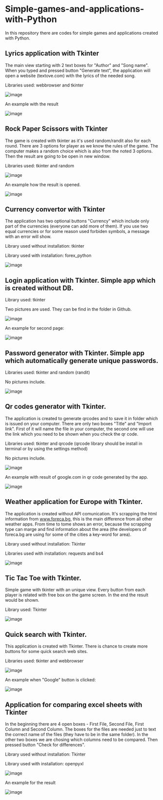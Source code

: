 # Simple-games-and-applications-with-Python
In this repository there are codes for simple games and applications created with Python.

## Lyrics application with Tkinter

The main view starting with 2 text boxes for "Author" and "Song name". When you typed and pressed button "Generate text", the application will open a website (textove.com) with the lyrics of the needed song.

Libraries used: webbrowser and tkinter

![image](https://github.com/AlexanderBedrosyan/Simple-games-and-applications-with-Python/assets/126572116/89b7bbcb-96d5-4c2f-b8e4-f64521496673)

An example with the result

![image](https://github.com/AlexanderBedrosyan/Simple-games-and-applications-with-Python/assets/126572116/3dda9013-a345-4d1f-90c7-fc1676401956)


## Rock Paper Scissors with Tkinter

The game is created with tkinter as it's used random/randit also for each round. There are 3 options for player as we know the rules of the game. The computer makes a random choice which is also from the noted 3 options. Then the result are going to be open in new window.

Libraries used: tkinter and random

![image](https://github.com/AlexanderBedrosyan/Simple-games-and-applications-with-Python/assets/126572116/a431d712-56e5-4e36-9956-98e7edef3931)

An example how the result is opened.

![image](https://github.com/AlexanderBedrosyan/Simple-games-and-applications-with-Python/assets/126572116/25e8f8d4-2df7-47c9-ab8b-5119f98c86dc)

## Currency convertor with Tkinter

The application has two optional buttons "Currency" which include only part of the currencies (everyone can add more of them). If you use two equal currencies or for some reason used forbiden symbols, a message with an error will show.

Library used without installation: tkinter

Library used with installation: forex_python

![image](https://github.com/AlexanderBedrosyan/Simple-games-and-applications-with-Python/assets/126572116/360ac61f-ba1b-4da2-b0bb-2d116f333841)


## Login application with Tkinter. Simple app which is created without DB.

Library used: tkinter

Two pictures are used. They can be find in the folder in Github.

![image](https://github.com/AlexanderBedrosyan/Simple-games-and-applications-with-Python/assets/126572116/8168f1f5-dc9f-4871-a893-77ac4115462f)

An example for second page:

![image](https://github.com/AlexanderBedrosyan/Simple-games-and-applications-with-Python/assets/126572116/606e1875-3ef0-4c9a-87f9-97d5f240d6f0)


## Password generator with Tkinter. Simple app which automatically generate unique passwords.
 
Libraries used: tkinter and random (randit)

No pictures include.

![image](https://github.com/AlexanderBedrosyan/Simple-games-and-applications-with-Python/assets/126572116/3e92308c-11da-4091-924f-f91585ebcc77)

## Qr codes generator with Tkinter.

The application is created to generate qrcodes and to save it in folder which is issued on your computer. There are only two boxes "Title" and "Import link". First of it will name the file in your computer, the second one will use the link which you need to be shown when you check the qr code.

Libraries used: tkinter and qrcode (qrcode library should be install in terminal or by using the settings method)

No pictures include.

![image](https://github.com/AlexanderBedrosyan/Simple-games-and-applications-with-Python/assets/126572116/92dff229-d65c-4ef1-8bd0-168c71db37fa)

An example with result of google.com in qr code generated by the app.

![image](https://github.com/AlexanderBedrosyan/Simple-games-and-applications-with-Python/assets/126572116/fce32a3f-cc55-480b-8cb0-97b72244a2dd)

## Weather application for Europe with Tkinter.

The application is created without API comunication. It's scrapping the html information from www.foreca.bg, this is the main difference from all other weather apps. From time to tome shows an error, because the scrapping type can marge and find information about the area (the developers of foreca.bg are using for some of the cities a key-word for area).

Library used without installation: Tkinter

Libraries used with installation: requests and bs4 

![image](https://github.com/AlexanderBedrosyan/Simple-games-and-applications-with-Python/assets/126572116/9b6296d8-430e-44b3-8903-8b55ed6e137c)

## Tic Tac Toe with Tkinter.

Simple game with tkinter with an unique view. Every button from each player is related with free box on the game screen. In the end the result would be shown.

Library used: Tkinter

![image](https://github.com/AlexanderBedrosyan/Simple-games-and-applications-with-Python/assets/126572116/75f7ee37-e6fe-4fbf-80ab-a0bb741077b4)

## Quick search with Tkinter.

This application is created with Tkinter. There is chance to create more buttons for some quick search web sites. 

Libraries used: tkinter and webbrowser

![image](https://github.com/AlexanderBedrosyan/Simple-games-and-applications-with-Python/assets/126572116/a50e929d-65d8-4f1b-962b-3896756afa53)

An example when "Google" button is clicked:

![image](https://github.com/AlexanderBedrosyan/Simple-games-and-applications-with-Python/assets/126572116/4ac9ccfd-cb4b-4a1b-8532-fd3483dd3014)

## Application for comparing excel sheets with Tkinter

In the beginning there are 4 open boxes - First File, Second File, First Column and Second Column. The boxes for the files are needed just to text the correct name of the files (they have to be in the same folder). In the other two boxes we are chosing which columns need to be compared. Then pressed button "Check for differences".

Library used without installation: Tkinter

Library used with installation: openpyxl

![image](https://github.com/AlexanderBedrosyan/Simple-games-and-applications-with-Python/assets/126572116/f0a75742-cd85-491a-b879-23948529799b)

An example for the result

![image](https://github.com/AlexanderBedrosyan/Simple-games-and-applications-with-Python/assets/126572116/e72d113d-9554-4945-b2b0-13c0bcdd0c35)

